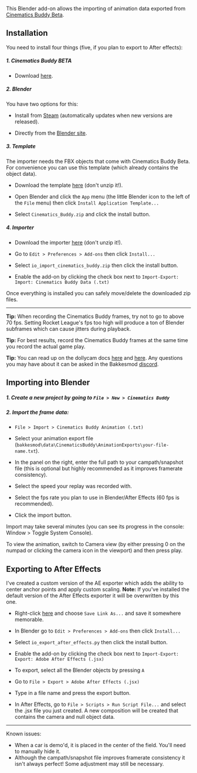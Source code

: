 
This Blender add-on allows the importing of animation data exported from 
[Cinematics Buddy Beta](https://bakkesplugins.com/plugins/view/95).

## Installation

You need to install four things (five, if you plan to export to After effects):

##### 1. Cinematics Buddy BETA
- Download [here](https://bakkesplugins.com/plugins/view/95).

##### 2. Blender  
You have two options for this:

- Install from [Steam](https://store.steampowered.com/app/365670/Blender/) 
(automatically updates when new versions are released).
    
- Directly from the [Blender site](https://www.blender.org/).

##### 3. Template

The importer needs the FBX objects that come with Cinematics Buddy Beta. For convenience you can
use this template (which already contains the object data).

- Download the template [here](https://github.com/TrumpetOfDeath/CinematicsBuddyImport/releases/download/v0.1.0/Cinematics_Buddy.zip) 
(don't unzip it!).

- Open Blender and click the `App` menu (the little Blender icon to the left of the `File` menu) 
then click `Install Application Template...`

- Select `Cinematics_Buddy.zip` and click the install button.

##### 4. Importer

- Download the importer [here](https://github.com/TrumpetOfDeath/CinematicsBuddyImport/releases/download/v0.1.0/io_import_cinematics_buddy.zip) 
(don't unzip it!).

- Go to `Edit > Preferences > Add-ons` then click `Install...`

- Select `io_import_cinematics_buddy.zip` then click the install button. 

- Enable the add-on by clicking the check box next to 
`Import-Export: Import: Cinematics Buddy Data (.txt)`
    
Once everything is installed you can safely move/delete the downloaded zip files.

---

**Tip:** When recording the Cinematics Buddy frames, try not to go to above 70 fps. Setting Rocket League's fps too high 
will produce a ton of Blender subframes which can cause jitters during playback.

**Tip:** For best results, record the Cinematics Buddy frames at the same time you record the actual game play.

**Tip:** You can read up on the dollycam docs [here](https://docs.google.com/document/d/18MUmF7qsFZQdKZQOJvlWqzIxgGMyDm58uy9ivAnzFk4/edit)
 and [here](https://docs.google.com/spreadsheets/d/1YyTT8HzlDoLAaAPntU9iz2iQ9DaJiVYEMgpBe9eHdBU/edit#gid=0). 
 Any questions you may have about it can be asked in the Bakkesmod [discord](https://t.co/4GKsbJlAcH?amp=1).
 

## Importing into Blender
    
##### 1. Create a new project by going to `File > New > Cinematics Buddy`

##### 2. Import the frame data:
- `File > Import > Cinematics Buddy Animation (.txt)`

- Select your animation export file (`bakkesmod\data\CinematicsBuddy\AnimationExports\your-file-name.txt`).

- In the panel on the right, enter the full path to your campath/snapshot 
file (this is optional but highly recommended as it improves framerate consistency).

- Select the speed your replay was recorded with.

- Select the fps rate you plan to use in Blender/After Effects (60 fps is recommended).

- Click the import button.

Import may take several minutes (you can see its progress in the console: Window > Toggle System Console).

To view the animation, switch to Camera view (by either pressing 0 on the numpad or clicking the camera icon
 in the viewport) and then press play.

## Exporting to After Effects

I've created a custom version of the AE exporter which adds the ability to center anchor points and 
apply custom scaling.
**Note:** If you've installed the default version of the After Effects exporter 
it will be overwritten by this one.

-  Right-click [here](https://raw.githubusercontent.com/TrumpetOfDeath/blender-addons-contrib/master/io_export_after_effects.py) 
and choose `Save Link As...` and save it somewhere memorable.

- In Blender go to `Edit > Preferences > Add-ons` then click `Install...`

- Select `io_export_after_effects.py` then click the install button. 

- Enable the add-on by clicking the check box next to 
`Import-Export: Export: Adobe After Effects (.jsx)` 

- To export, select all the Blender objects by pressing `A`

- Go to `File > Export > Adobe After Effects (.jsx)`

- Type in a file name and press the export button.

- In After Effects, go to `File > Scripts > Run Script File...` and select the .jsx file you just created. 
A new composition will be created that contains the camera and null object data.
---
Known issues:

- When a car is demo'd, it is placed in the center of the field. You'll need to manually hide it.
- Although the campath/snapshot file improves framerate consistency it isn't always perfect! Some 
adjustment may still be necessary.

 




